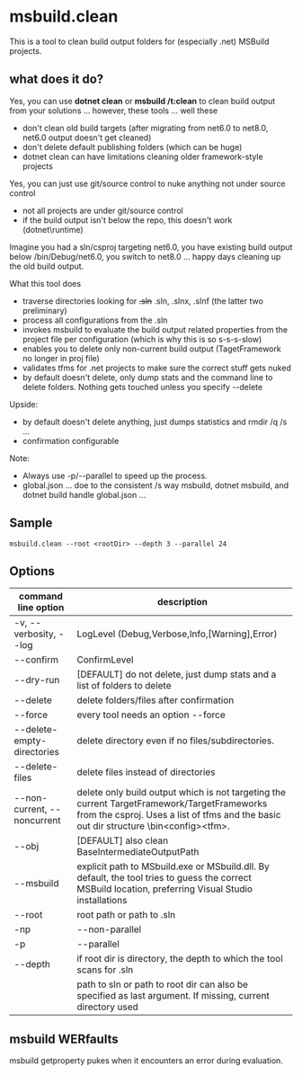 ﻿# msbuild.clean

This is a tool to clean build output folders for (especially .net) MSBuild projects.

## what does it do?

Yes, you can use **dotnet clean** or **msbuild /t:clean** to clean build output from your solutions ... however, these tools ... well these
- don't clean old build targets (after migrating from net6.0 to net8.0, net6.0 output doesn't get cleaned)
- don't delete default publishing folders (which can be huge)
- dotnet clean can have limitations cleaning older framework-style projects

Yes, you can just use git/source control to nuke anything not under source control
- not all projects are under git/source control
- if the build output isn't below the repo, this doesn't work (dotnet\runtime)

Imagine you had a sln/csproj targeting net6.0, you have existing build output below /bin/Debug/net6.0, you switch to net8.0 ... happy days cleaning up the old build output.

What this tool does
- traverse directories looking for ~~.sln~~ .sln, .slnx, .slnf (the latter two preliminary)
- process all configurations from the .sln
- invokes msbuild to evaluate the build output related properties from the project file per configuration (which is why this is so s-s-s-slow)
- enables you to delete only non-current build output (TagetFramework no longer in proj file)
- validates tfms for .net projects to make sure the correct stuff gets nuked
- by default doesn't delete, only dump stats and the command line to delete folders. Nothing gets touched unless you specify --delete

Upside:
- by default doesn't delete anything, just dumps statistics and rmdir /q /s ...
- confirmation configurable

Note:
- Always use -p/--parallel to speed up the process.
- global.json ... doe to the consistent /s way msbuild, dotnet msbuild, and dotnet build handle global.json ... 

## Sample
`msbuild.clean --root <rootDir> --depth 3 --parallel 24`

## Options
|command line option|description|
|------------------------------|---|
|-v, --verbosity, --log|LogLevel (Debug,Verbose,Info,[Warning],Error)|
|--confirm|ConfirmLevel|
|--dry-run|[DEFAULT] do not delete, just dump stats and a list of folders to delete|
|--delete|delete folders/files after confirmation|
|--force|every tool needs an option --force|
|--delete-empty-directories|delete directory even if no files/subdirectories.|
|--delete-files|delete files instead of directories|
|--non-current, --noncurrent|delete only build output which is not targeting the current TargetFramework/TargetFrameworks from the csproj. Uses a list of tfms and the basic out dir structure \bin\<config>\<tfm>.|
|--obj|[DEFAULT] also clean BaseIntermediateOutputPath|
|--msbuild|explicit path to MSbuild.exe or MSbuild.dll. By default, the tool tries to guess the correct MSBuild location, preferring Visual Studio installations|
|--root|root path or path to .sln|
|-np|--non-parallel|process every sln and projs sequentially. p!=np|
|-p|--parallel|processes sln, projs, and configurations slightly parallel (if it's slow, that's fine. If it's extremely slow, get a new machine)|
|--depth|if root dir is directory, the depth to which the tool scans for .sln|
|<path>|path to sln or path to root dir can also be specified as last argument. If missing, current directory used|

## msbuild WERfaults
msbuild getproperty pukes when it encounters an error during evaluation.
